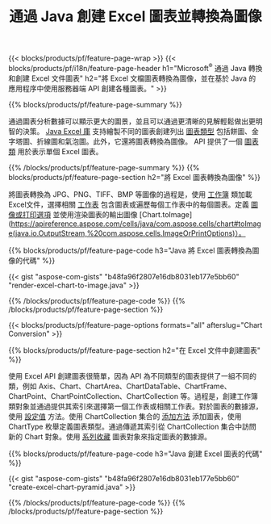 ﻿---
title: 通過 Java 創建 Excel 圖表並轉換為圖像
url: /zh-hant/java/chart/
description: Java 使用 Java 庫在 Microsoft Excel 中繪製和轉換圖表或圖表的源代碼。 
---
{{< blocks/products/pf/feature-page-wrap >}}
{{< blocks/products/pf/i18n/feature-page-header h1="Microsoft<sup>&reg;</sup> 通過 Java 轉換和創建 Excel 文件圖表" h2="將 Excel 文檔圖表轉換為圖像，並在基於 Java 的應用程序中使用服務器端 API 創建各種圖表。" >}}


{{% blocks/products/pf/feature-page-summary %}}

通過圖表分析數據可以顯示更大的圖景，並且可以通過更清晰的見解輕鬆做出更明智的決策。 [Java Excel 庫](/cells/java/) 支持繪製不同的圖表創建列出 [圖表類型](https://apireference.aspose.com/cells/java/com.aspose.cells/ChartType) 包括餅圖、金字塔圖、折線圖和氣泡圖。此外，它還將圖表轉換為圖像。 API 提供了一個 [圖表類](https://apireference.aspose.com/cells/java/com.aspose.cells/Chart) 用於表示單個 Excel 圖表。

{{% /blocks/products/pf/feature-page-summary %}}
{{% blocks/products/pf/feature-page-section h2="將 Excel 圖表轉換為圖像" %}}

將圖表轉換為 JPG、PNG、TIFF、BMP 等圖像的過程是，使用 [工作簿](https://apireference.aspose.com/java/cells/com.aspose.cells/workbook) 類加載Excel文件，選擇相關 [工作表](https://apireference.aspose.com/cells/java/com.aspose.cells/worksheet) 包含圖表或遍歷每個工作表中的每個圖表。定義 [圖像或打印選項](https://apireference.aspose.com/cells/java/com.aspose.cells/ImageOrPrintOptions) 並使用渲染圖表的輸出圖像 [Chart.toImage](https://apireference.aspose.com/cells/java/com.aspose.cells/chart#toImage(java.io.OutputStream,%20com.aspose.cells.ImageOrPrintOptions)）。


{{% blocks/products/pf/feature-page-code h3="Java 將 Excel 圖表轉換為圖像的代碼" %}}

{{< gist "aspose-com-gists" "b48fa96f2807e16db8031eb177e5bb60" "render-excel-chart-to-image.java" >}}

{{% /blocks/products/pf/feature-page-code %}}
{{% /blocks/products/pf/feature-page-section %}}

{{< blocks/products/pf/feature-page-options formats="all" afterslug="Chart Conversion" >}}


{{% blocks/products/pf/feature-page-section h2="在 Excel 文件中創建圖表" %}}

使用 Excel API 創建圖表很簡單，因為 API 為不同類型的圖表提供了一組不同的類，例如 Axis、Chart、ChartArea、ChartDataTable、ChartFrame、ChartPoint、ChartPointCollection、ChartCollection 等。過程是，創建工作簿類對象並通過提供其索引來選擇第一個工作表或相關工作表。對於圖表的數據源，使用 [設定值](https://apireference.aspose.com/cells/java/com.aspose.cells/cell#Value) 方法。使用 ChartCollection 集合的 [添加方法](https://apireference.aspose.com/cells/java/com.aspose.cells/chartcollection#add(int,%20int,%20int,%20int,%20int)) 添加圖表，使用 ChartType 枚舉定義圖表類型。通過傳遞其索引從 ChartCollection 集合中訪問新的 Chart 對象。使用 [系列收藏](https://apireference.aspose.com/cells/java/com.aspose.cells/SeriesCollection) 圖表對象來指定圖表的數據源。

{{% blocks/products/pf/feature-page-code h3="Java 創建 Excel 圖表的代碼" %}}

{{< gist "aspose-com-gists" "b48fa96f2807e16db8031eb177e5bb60" "create-excel-chart-pyramid.java" >}}

{{% /blocks/products/pf/feature-page-code %}}
{{% /blocks/products/pf/feature-page-section %}}